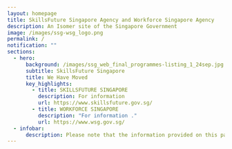 ```yaml
---
layout: homepage
title: SkillsFuture Singapore Agency and Workforce Singapore Agency
description: An Isomer site of the Singapore Government
image: /images/ssg-wsg_logo.png
permalink: /
notification: ""
sections:
  - hero:
      background: /images/ssg_web_final_programmes-listing_1_24sep.jpg
      subtitle: SkillsFuture Singapore  
      title: We Have Moved
      key_highlights:
        - title: SKILLSFUTURE SINGAPORE
          description: For information
          url: https://www.skillsfuture.gov.sg/
        - title: WORKFORCE SINGAPORE
          description: "For information ."
          url: https://www.wsg.gov.sg/
  - infobar:
      description: Please note that the information provided on this page will be effective from 1 April 2023.
---
```


